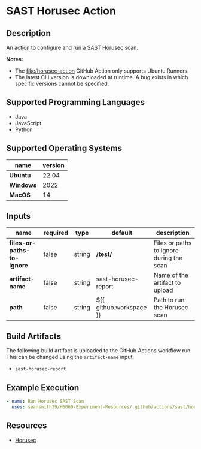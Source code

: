 # SAST Horusec Action

## Description

An action to configure and run a SAST Horusec scan.

**Notes:**
- The [fike/horusec-action](https://github.com/marketplace/actions/horusec) GitHub Action only supports Ubuntu Runners.
- The latest CLI version is downloaded at runtime. A bug exists in which specific versions cannot be specified.

## Supported Programming Languages

- Java
- JavaScript
- Python

## Supported Operating Systems

| name        | version | 
|-------------|---------|
| **Ubuntu**  | 22.04   |
| **Windows** | 2022    |
| **MacOS**   | 14      |

## Inputs

| name                         | required | type   | default                 | description                              |
|------------------------------|----------|--------|-------------------------|------------------------------------------|
| **files-or-paths-to-ignore** | false    | string | **/test/**              | Files or paths to ignore during the scan |
| **artifact-name**            | false    | string | sast-horusec-report     | Name of the artifact to upload           |
| **path**                     | false    | string | ${{ github.workspace }} | Path to run the Horusec scan             |

## Build Artifacts

The following build artifact is uploaded to the GitHub Actions workflow run. This can be changed using the `artifact-name` input.
- `sast-horusec-report`

## Example Execution

```yaml
- name: Run Horusec SAST Scan
  uses: seansmith39/H6060-Experiment-Resources/.github/actions/sast/horusec@main
```

## Resources

- [Horusec](https://horusec.io/)
